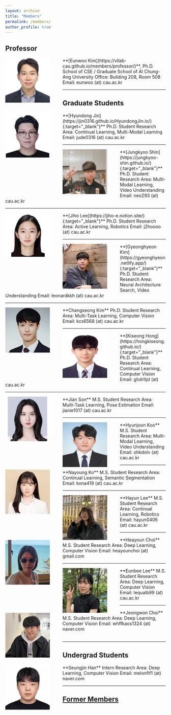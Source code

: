 ```yaml
---
layout: archive
title: "Members"
permalink: /members/
author_profile: true
---
```


## Professor
<img src='/images/Eunwoo Kim.jpg' width="140" align="left" style="margin-right:40px">
**[Eunwoo Kim](https://vllab-cau.github.io/members/professor/)**, Ph.D.    
School of CSE / Graduate School of AI       
Chung-Ang University         
Office: Building 208, Room 508   
Email: eunwoo (at) cau.ac.kr   

-----
## Graduate Students
<img src='/images/Hyundong Jin3.png' width="140" align="left" style="margin-right:40px">
**[Hyundong Jin](https://jin0316.github.io/HyundongJin.io/){:target="_blank"}**     
Ph.D. Student       
Research Area: Continual Learning, Multi-Modal Learning       
Email: jude0316 (at) cau.ac.kr    


-----
<img src='/images/Jung Kyoo Shin.jpg' width="140" align="left" style="margin-right:40px">
**[Jungkyoo Shin](https://jungkyoo-shin.github.io/){:target="_blank"}**      
Ph.D. Student       
Research Area: Multi-Modal Learning, Video Understanding       
Email: neo293 (at) cau.ac.kr      


-----
<img src='/images/Jiho Lee.PNG' width="140" align="left" style="margin-right:40px">
**[Jiho Lee](https://jiho-e.notion.site/){:target="_blank"}**       
Ph.D. Student      
Research Area: Active Learning, Robotics                
Email: j2hoooo (at) cau.ac.kr


-----
<img src='/images/Gyeonghyeon Kim.png' width="140" align="left" style="margin-right:40px">
**[Gyeonghyeon Kim](https://gyeonghyeon.netlify.app/){:target="_blank"}**      
Ph.D. Student      
Research Area: Neural Architecture Search, Video Understanding       
Email: leonardkkh (at) cau.ac.kr


-----
<img src='/images/Changseong Kim.jpg' width="140" align="left" style="margin-right:40px">
**Changseong Kim**      
Ph.D. Student      
Research Area: Multi-Task Learning, Computer Vision           
Email: kcs6568 (at) cau.ac.kr      


-----
<img src='/images/Kiseong Hong.jpg' width="140" align="left" style="margin-right:40px">
**[Kiseong Hong](https://hongkiseong.github.io/){:target="_blank"}**      
Ph.D. Student      
Research Area: Continual Learning, Computer Vision           
Email: ghdrltjd (at) cau.ac.kr      


-----
<img src='/images/Jian Son.PNG' width="140" align="left" style="margin-right:40px">
**Jian Son**  
M.S. Student      
Research Area: Multi-Task Learning, Pose Estimation           
Email: jianie1017 (at) cau.ac.kr       


-----
<img src='/images/Hyunjoon Koo.jpg' width="140" align="left" style="margin-right:40px">
**Hyunjoon Koo**  
M.S. Student      
Research Area: Multi-Modal Learning, Video Understanding           
Email: ohkdolv (at) cau.ac.kr   


-----
<img src='/images/Nayoung Ko2.jpg' width="140" align="left" style="margin-right:40px">
**Nayoung Ko**  
M.S. Student      
Research Area: Continual Learning, Semantic Segmentation           
Email: kona419 (at) cau.ac.kr    


-----
<img src='/images/hayunlee2.jpg' width="140" align="left" style="margin-right:40px">
**Hayun Lee**   
M.S. Student      
Research Area: Continual Learning, Robotics           
Email: hayun0406 (at) cau.ac.kr       


-----
<img src='/images/heayounchoi.jpg' width="140" align="left" style="margin-right:40px">
**Heayoun Choi**  
M.S. Student      
Research Area: Deep Learning, Computer Vision           
Email: heayounchoi (at) gmail.com      


-----
<img src='/images/Eunbee Lee.png' width="140" align="left" style="margin-right:40px">
**Eunbee Lee**  
M.S. Student      
Research Area: Deep Learning, Computer Vision           
Email: lequalb99 (at) cau.ac.kr


-----
<img src='/images/Jeongwon Choi.png' width="140" align="left" style="margin-right:40px">
**Jeongwon Choi**  
M.S. Student      
Research Area: Deep Learning, Computer Vision           
Email: whffkaos1324 (at) naver.com    <br><br>


-----
## Undergrad Students
<img src='/images/Seungjin Han.png' width="140" align="left" style="margin-right:40px">
**Seungjin Han**  
Intern      
Research Area: Deep Learning, Computer Vision           
Email: melonfif1 (at) naver.com


------
## [Former Members](https://vllab-cau.github.io/alumni/)

